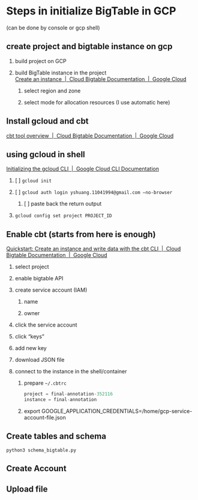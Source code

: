 # Steps in initialize BigTable in GCP

(can be done by console or gcp shell)

## create project and bigtable instance on gcp

1. build project on GCP

2. build BigTable instance in the project\
   [Create an instance  |  Cloud Bigtable Documentation  |  Google Cloud](https://cloud.google.com/bigtable/docs/creating-instance)

   1. select region and zone

   2. select mode for allocation resources (I use automatic here)

## Install gcloud and cbt

[cbt tool overview  |  Cloud Bigtable Documentation  |  Google Cloud](https://cloud.google.com/bigtable/docs/cbt-overview)

## using gcloud in shell

[Initializing the gcloud CLI  |  Google Cloud CLI Documentation](https://cloud.google.com/sdk/docs/initializing)

1. [ ] `gcloud init`

2. [ ] `gcloud auth login yshuang.11041994@gmail.com —no-browser`

   1. [ ] paste back the return output

3. `gcloud config set project PROJECT_ID`

## Enable cbt (starts from here is enough)

[Quickstart: Create an instance and write data with the cbt CLI  |  Cloud Bigtable Documentation  |  Google Cloud](https://cloud.google.com/bigtable/docs/create-instance-write-data-cbt-cli)

1. select project

2. enable bigtable API

3. create service account (IAM)

   1. name

   2. owner

4. click the service account

5. click “keys”

6. add new key

7. download JSON file

8. connect to the instance in the shell/container

   1. prepare `~/.cbtrc`

      ```python
      project = final-annotation-352116
      instance = final-annotation
      ```

   2. export GOOGLE_APPLICATION_CREDENTIALS\=/home/gcp-service-account-file.json

## Create tables and schema

```shell
python3 schema_bigtable.py
```

## Create Account

## Upload file